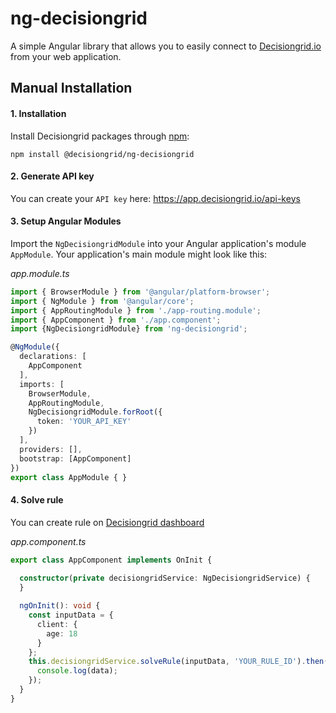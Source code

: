 # ng-decisiongrid
A simple Angular library that allows you to easily connect to [Decisiongrid.io](https://decisiongrid.io) from your web application.


## Manual Installation

#### 1. Installation
Install Decisiongrid packages through [npm](https://www.npmjs.com/package/@decisiongrid/ng-decisiongrid):
````shell
npm install @decisiongrid/ng-decisiongrid
````
#### 2. Generate API key
You can create your `API key` here: https://app.decisiongrid.io/api-keys

#### 3. Setup Angular Modules
Import the `NgDecisiongridModule` into your Angular application's module `AppModule`. Your application's main module might look like this:

_app.module.ts_
````typescript
import { BrowserModule } from '@angular/platform-browser';
import { NgModule } from '@angular/core';
import { AppRoutingModule } from './app-routing.module';
import { AppComponent } from './app.component';
import {NgDecisiongridModule} from 'ng-decisiongrid';

@NgModule({
  declarations: [
    AppComponent
  ],
  imports: [
    BrowserModule,
    AppRoutingModule,
    NgDecisiongridModule.forRoot({
      token: 'YOUR_API_KEY'
    })
  ],
  providers: [],
  bootstrap: [AppComponent]
})
export class AppModule { }
````



#### 4. Solve rule
You can create rule on [Decisiongrid dashboard](https://app.decisiongrid.io)

_app.component.ts_
````typescript
export class AppComponent implements OnInit {
  
  constructor(private decisiongridService: NgDecisiongridService) {
  }

  ngOnInit(): void {
    const inputData = {
      client: {
        age: 18
      }
    };
    this.decisiongridService.solveRule(inputData, 'YOUR_RULE_ID').then(data => {
      console.log(data);
    });
  }
}
````
